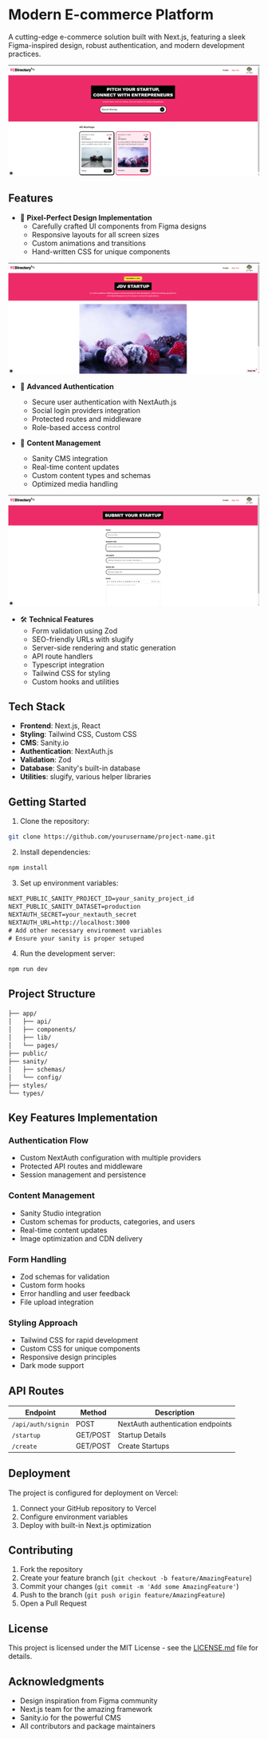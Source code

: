 # Modern E-commerce Platform

A cutting-edge e-commerce solution built with Next.js, featuring a sleek Figma-inspired design, robust authentication, and modern development practices.

![Homepage Screenshot](./public/SS_HOME.png "Homepage featuring hero section and featured products")

## Features

- 🎨 **Pixel-Perfect Design Implementation**
  - Carefully crafted UI components from Figma designs
  - Responsive layouts for all screen sizes
  - Custom animations and transitions
  - Hand-written CSS for unique components

![Product Page](./public/SS_Startup.png "Product detail page with gallery and information")

- 🔐 **Advanced Authentication**
  - Secure user authentication with NextAuth.js
  - Social login providers integration
  - Protected routes and middleware
  - Role-based access control

- 📝 **Content Management**
  - Sanity CMS integration
  - Real-time content updates
  - Custom content types and schemas
  - Optimized media handling

![Create Your Own Startup](./public/SS_Create.png "Create Your Own Startup")

- 🛠️ **Technical Features**
  - Form validation using Zod
  - SEO-friendly URLs with slugify
  - Server-side rendering and static generation
  - API route handlers
  - Typescript integration
  - Tailwind CSS for styling
  - Custom hooks and utilities

## Tech Stack

- **Frontend**: Next.js, React
- **Styling**: Tailwind CSS, Custom CSS
- **CMS**: Sanity.io
- **Authentication**: NextAuth.js
- **Validation**: Zod
- **Database**: Sanity's built-in database
- **Utilities**: slugify, various helper libraries

## Getting Started

1. Clone the repository:
```bash
git clone https://github.com/yourusername/project-name.git
```

2. Install dependencies:
```bash
npm install
```

3. Set up environment variables:
```env
NEXT_PUBLIC_SANITY_PROJECT_ID=your_sanity_project_id
NEXT_PUBLIC_SANITY_DATASET=production
NEXTAUTH_SECRET=your_nextauth_secret
NEXTAUTH_URL=http://localhost:3000
# Add other necessary environment variables
# Ensure your sanity is proper setuped
```

4. Run the development server:
```bash
npm run dev
```

## Project Structure

```
├── app/
│   ├── api/
│   ├── components/
│   ├── lib/
│   └── pages/
├── public/
├── sanity/
│   ├── schemas/
│   └── config/
├── styles/
└── types/
```

## Key Features Implementation

### Authentication Flow
- Custom NextAuth configuration with multiple providers
- Protected API routes and middleware
- Session management and persistence

### Content Management
- Sanity Studio integration
- Custom schemas for products, categories, and users
- Real-time content updates
- Image optimization and CDN delivery

### Form Handling
- Zod schemas for validation
- Custom form hooks
- Error handling and user feedback
- File upload integration

### Styling Approach
- Tailwind CSS for rapid development
- Custom CSS for unique components
- Responsive design principles
- Dark mode support

## API Routes

| Endpoint | Method | Description |
|----------|---------|-------------|
| `/api/auth/signin` | POST | NextAuth authentication endpoints |
| `/startup` | GET/POST | Startup Details |
| `/create` | GET/POST | Create Startups |

## Deployment

The project is configured for deployment on Vercel:

1. Connect your GitHub repository to Vercel
2. Configure environment variables
3. Deploy with built-in Next.js optimization

## Contributing

1. Fork the repository
2. Create your feature branch (`git checkout -b feature/AmazingFeature`)
3. Commit your changes (`git commit -m 'Add some AmazingFeature'`)
4. Push to the branch (`git push origin feature/AmazingFeature`)
5. Open a Pull Request

## License

This project is licensed under the MIT License - see the [LICENSE.md](LICENSE.md) file for details.

## Acknowledgments

- Design inspiration from Figma community
- Next.js team for the amazing framework
- Sanity.io for the powerful CMS
- All contributors and package maintainers
